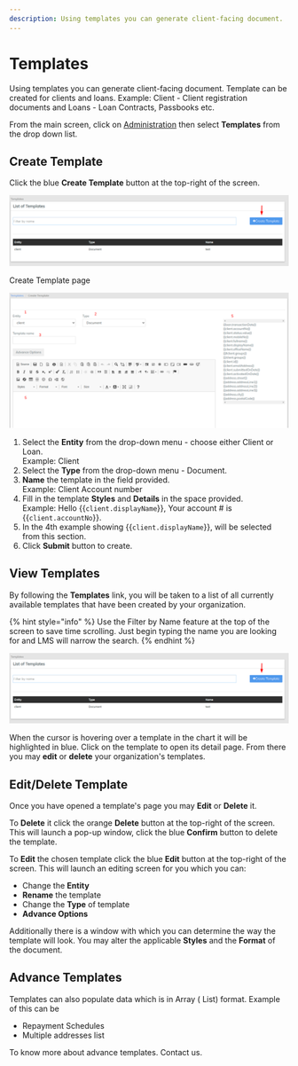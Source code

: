```yaml
---
description: Using templates you can generate client-facing document.
---
```


# Templates

Using templates you can generate client-facing document. Template can be created for clients and loans. Example: Client - Client registration documents and Loans - Loan Contracts, Passbooks etc.&#x20;

From the main screen, click on [Administration](./) then select **Templates** from the drop down list.

## Create Template

Click the blue **Create Template** button at the top-right of the screen.

![](../../.gitbook/assets/templist.png)

Create Template page

![](../../.gitbook/assets/createtemp.png)

1. Select the **Entity** from the drop-down menu - choose either Client or Loan.\
   Example: Client&#x20;
2. Select the **Type** from the drop-down menu - Document.
3. **Name** the template in the field provided.\
   Example: Client Account number&#x20;
4. Fill in the template **Styles** and **Details** in the space provided.\
   Example: Hello {{`client.displayName`}}, Your account # is {{`client.accountNo`}}.&#x20;
5. In the 4th example showing {{`client.displayName`}}, will be selected from this section.&#x20;
6. Click **Submit** button to create.

## View Templates

By following the **Templates** link, you will be taken to a list of all currently available templates that have been created by your organization.

{% hint style="info" %}
Use the Filter by Name feature at the top of the screen to save time scrolling. Just begin typing the name you are looking for and LMS will narrow the search.
{% endhint %}

![](../../.gitbook/assets/templist.png)

When the cursor is hovering over a template in the chart it will be highlighted in blue. Click on the template to open its detail page. From there you may **edit** or **delete** your organization's templates.

## Edit/Delete Template

Once you have opened a template's page you may **Edit** or **Delete** it.

To **Delete** it click the orange **Delete** button at the top-right of the screen. This will launch a pop-up window, click the blue **Confirm** button to delete the template.

To **Edit** the chosen template click the blue **Edit** button at the top-right of the screen. This will launch an editing screen for you which you can:

* Change the **Entity**
* **Rename** the template
* Change the **Type** of template
* **Advance Options**

Additionally there is a window with which you can determine the way the template will look. You may alter the applicable **Styles** and the **Format** of the document.

## Advance Templates

Templates can also populate data which is in Array ( List) format. Example of this can be&#x20;

* Repayment Schedules
* Multiple addresses list

To know more about advance templates. Contact us.&#x20;

